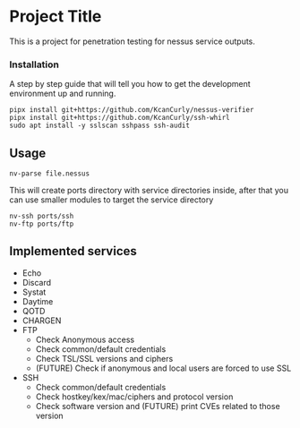# Project Title

This is a project for penetration testing for nessus service outputs.

### Installation

A step by step guide that will tell you how to get the development environment up and running.

```
pipx install git+https://github.com/KcanCurly/nessus-verifier
pipx install git+https://github.com/KcanCurly/ssh-whirl
sudo apt install -y sslscan sshpass ssh-audit
```

## Usage

```
nv-parse file.nessus
```

This will create ports directory with service directories inside, after that you can use smaller modules to target the service directory

```
nv-ssh ports/ssh
nv-ftp ports/ftp
```

## Implemented services

* Echo
* Discard
* Systat
* Daytime
* QOTD
* CHARGEN
* FTP
  * Check Anonymous access
  * Check common/default credentials
  * Check TSL/SSL versions and ciphers
  * (FUTURE) Check if anonymous and local users are forced to use SSL
* SSH
  * Check common/default credentials
  * Check hostkey/kex/mac/ciphers and protocol version
  * Check software version and (FUTURE) print CVEs related to those version


